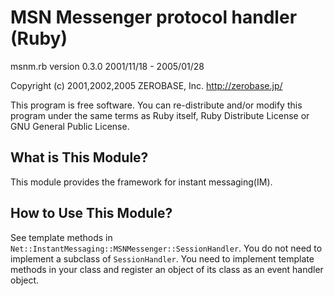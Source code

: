 # MSN Messenger protocol handler (Ruby)

msnm.rb version 0.3.0  2001/11/18 - 2005/01/28

Copyright (c) 2001,2002,2005 ZEROBASE, Inc.  http://zerobase.jp/

This program is free software. You can re-distribute and/or
modify this program under the same terms as Ruby itself,
Ruby Distribute License or GNU General Public License.


## What is This Module?

This module provides the framework for instant messaging(IM).


## How to Use This Module?

See template methods in `Net::InstantMessaging::MSNMessenger::SessionHandler`.
You do not need to implement a subclass of `SessionHandler`.
You need to implement template methods in your class and
register an object of its class as an event handler object.
